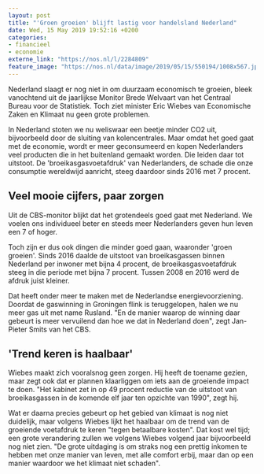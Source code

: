 ```yaml
---
layout: post
title: "'Groen groeien' blijft lastig voor handelsland Nederland"
date: Wed, 15 May 2019 19:52:16 +0200
categories: 
- financieel 
- economie 
externe_link: "https://nos.nl/l/2284809"
feature_image: "https://nos.nl/data/image/2019/05/15/550194/1008x567.jpg"
---
```


<p>Nederland slaagt er nog niet in om duurzaam economisch te groeien, bleek vanochtend uit de jaarlijkse Monitor Brede Welvaart van het Centraal Bureau voor de Statistiek. Toch ziet minister Eric Wiebes van Economische Zaken en Klimaat nu geen grote problemen.</p>
<p>In Nederland stoten we nu weliswaar een beetje minder CO2 uit, bijvoorbeeld door de sluiting van kolencentrales. Maar omdat het goed gaat met de economie, wordt er meer geconsumeerd en kopen Nederlanders veel producten die in het buitenland gemaakt worden. Die leiden daar tot uitstoot. De 'broeikasgasvoetafdruk' van Nederlanders, de schade die onze consumptie wereldwijd aanricht, steeg daardoor sinds 2016 met 7 procent.</p>
<h2>Veel mooie cijfers, paar zorgen</h2>
<p>Uit de CBS-monitor blijkt dat het grotendeels goed gaat met Nederland. We voelen ons individueel beter en steeds meer Nederlanders geven hun leven een 7 of hoger.</p>
<p>Toch zijn er dus ook dingen die minder goed gaan, waaronder 'groen groeien'. Sinds 2016 daalde de uitstoot van broeikasgassen binnen Nederland per inwoner met bijna 4 procent, de broeikasgasvoetafdruk steeg in die periode met bijna 7 procent. Tussen 2008 en 2016 werd de afdruk juist kleiner.</p>
<p>Dat heeft onder meer te maken met de Nederlandse energievoorziening. Doordat de gaswinning in Groningen flink is teruggelopen, halen we nu meer gas uit met name Rusland. "En de manier waarop de winning daar gebeurt is meer vervuilend dan hoe we dat in Nederland doen", zegt Jan-Pieter Smits van het CBS.</p>
<h2>'Trend keren is haalbaar'</h2>
<p>Wiebes maakt zich vooralsnog geen zorgen. Hij heeft de toename gezien, maar zegt ook dat er plannen klaarliggen om iets aan de groeiende impact te doen. "Het kabinet zet in op 49 procent reductie van de uitstoot van broeikasgassen in de komende elf jaar ten opzichte van 1990", zegt hij.</p>
<p>Wat er daarna precies gebeurt op het gebied van klimaat is nog niet duidelijk, maar volgens Wiebes lijkt het haalbaar om de trend van de groeiende voetafdruk te keren "tegen betaalbare kosten". Dat kost wel tijd; een grote verandering zullen we volgens Wiebes volgend jaar bijvoorbeeld nog niet zien. "De grote uitdaging is om straks nog een prettig inkomen te hebben met onze manier van leven, met alle comfort erbij, maar dan op een manier waardoor we het klimaat niet schaden".</p>
<p> </p>
